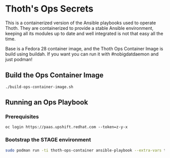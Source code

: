 # Thoth's Ops Secrets

This is a containerized version of the Ansible playbooks used to operate Thoth. They are containerized to provide a stable Ansible environment, keeping all its modules up to date and well integrated is not that easy all the time.

Base is a Fedora 28 container image, and the Thoth Ops Container Image is build using buildah. If you want you can run it with #nobigdatdaemon and just podman!

## Build the Ops Container Image

`./build-ops-container-image.sh`

## Running an Ops Playbook

### Prerequisites

`oc login https://paas.upshift.redhat.com --token=z-y-x`

### Bootstrap the STAGE environment

```bash
sudo podman run -ti thoth-ops-container ansible-playbook --extra-vars token=$(oc whoami --show-token) playbooks/bootstrap_stage_upshift.yaml
```